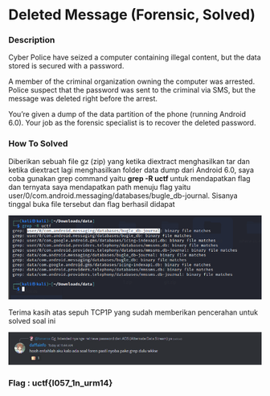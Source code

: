# Deleted Message (Forensic, Solved)

<h3> Description </h3>

<p> Cyber Police have seized a computer containing illegal content, but the data stored is secured with a password. </p>

<p> A member of the criminal organization owning the computer was arrested. Police suspect that the password was sent to the criminal via SMS, but the message was deleted right before the arrest. </p>

<p> You’re given a dump of the data partition of the phone (running Android 6.0). Your job as the forensic specialist is to recover the deleted password.</p>

<h3> How To Solved </h3>

<p> Diberikan sebuah file gz (zip) yang ketika diextract menghasilkan tar dan ketika diextract lagi menghasilkan folder data dump dari Android 6.0, saya coba gunakan grep command yaitu <strong> grep -R uctf </strong> untuk mendapatkan flag dan ternyata saya mendapatkan path menuju flag yaitu user/0/com.android.messaging/databases/bugle_db-journal. Sisanya tinggal buka file tersebut dan flag berhasil didapat </p>

<img src=grep.png>

<p> Terima kasih atas sepuh TCP1P yang sudah memberikan pencerahan untuk solved soal ini </p>

<img src=ilmu.png>

<h3> Flag : uctf{l057_1n_urm14} </h3>
